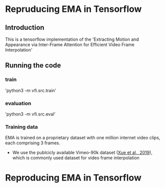 # Repruducing EMA in Tensorflow

## Introduction
This is a tensorflow implementation of the 'Extracting Motion and Appearance via Inter-Frame Attention for Efficient Video Frame Interpolation'

## Running the code

### train 
'python3 -m vfi.src.train'

### evaluation
'python3 -m vfi.src.eval'

### Training data
EMA is trained on a proprietary dataset with one million internet video clips, each comprising 3 frames.

- We use the publcicly available Vimeo-90k dataset ([Xue et al., 2019](https://arxiv.org/abs/1711.09078)), which is commonly used dataset for video frame interpolation


# Reproducing EMA in Tensorflow
